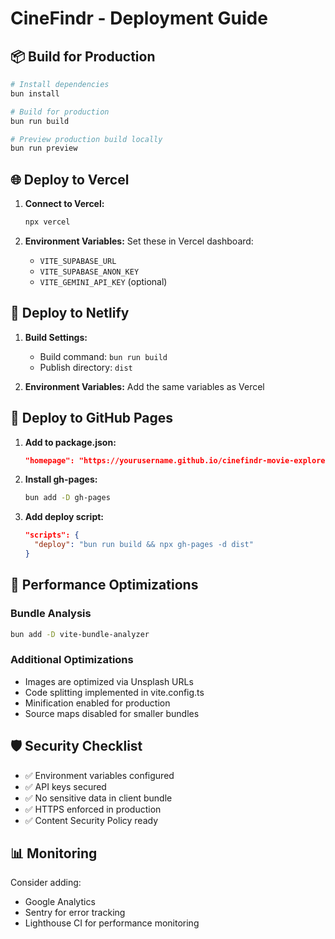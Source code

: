 # CineFindr - Deployment Guide

## 📦 Build for Production

```bash
# Install dependencies
bun install

# Build for production
bun run build

# Preview production build locally
bun run preview
```

## 🌐 Deploy to Vercel

1. **Connect to Vercel:**
   ```bash
   npx vercel
   ```

2. **Environment Variables:**
   Set these in Vercel dashboard:
   - `VITE_SUPABASE_URL`
   - `VITE_SUPABASE_ANON_KEY`
   - `VITE_GEMINI_API_KEY` (optional)

## 🚀 Deploy to Netlify

1. **Build Settings:**
   - Build command: `bun run build`
   - Publish directory: `dist`

2. **Environment Variables:**
   Add the same variables as Vercel

## 📱 Deploy to GitHub Pages

1. **Add to package.json:**
   ```json
   "homepage": "https://yourusername.github.io/cinefindr-movie-explorer-app"
   ```

2. **Install gh-pages:**
   ```bash
   bun add -D gh-pages
   ```

3. **Add deploy script:**
   ```json
   "scripts": {
     "deploy": "bun run build && npx gh-pages -d dist"
   }
   ```

## 🔧 Performance Optimizations

### Bundle Analysis
```bash
bun add -D vite-bundle-analyzer
```

### Additional Optimizations
- Images are optimized via Unsplash URLs
- Code splitting implemented in vite.config.ts
- Minification enabled for production
- Source maps disabled for smaller bundles

## 🛡️ Security Checklist

- ✅ Environment variables configured
- ✅ API keys secured
- ✅ No sensitive data in client bundle
- ✅ HTTPS enforced in production
- ✅ Content Security Policy ready

## 📊 Monitoring

Consider adding:
- Google Analytics
- Sentry for error tracking
- Lighthouse CI for performance monitoring
